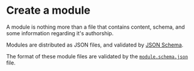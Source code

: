 # Create a module

A module is nothing more than a file that contains content, schema, and some
information regarding it's authorship.

Modules are distributed as JSON files, and
validated by [JSON Schema](https://json-schema.org/).

The format of these module files are validated by the
[`module.schema.json`](../../schema/module.schema.json) file.
